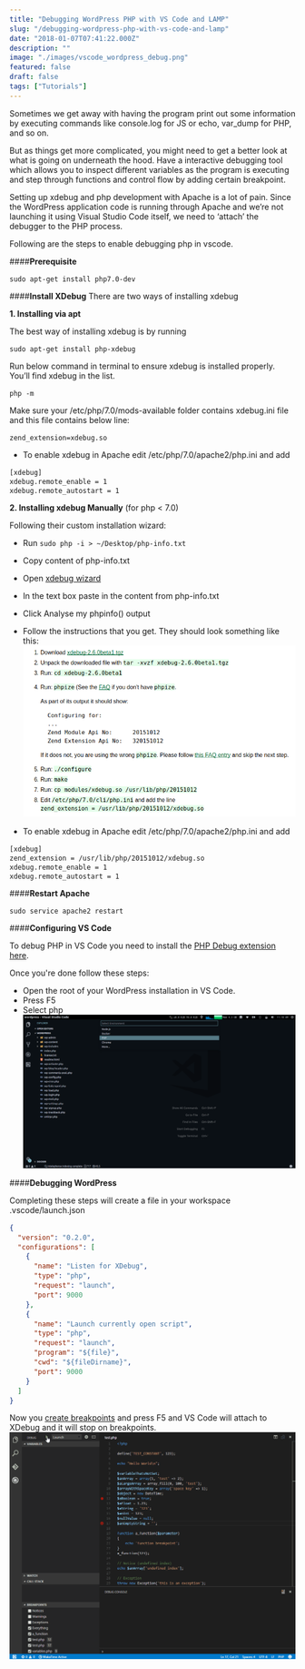 ```yaml
---
title: "Debugging WordPress PHP with VS Code and LAMP"
slug: "/debugging-wordpress-php-with-vs-code-and-lamp"
date: "2018-01-07T07:41:22.000Z"
description: ""
image: "./images/vscode_wordpress_debug.png"
featured: false
draft: false
tags: ["Tutorials"]
---
```


Sometimes we get away with having the program print out some information by executing commands like console.log for JS or echo, var_dump for PHP, and so on.

But as things get more complicated, you might need to get a better look at what is going on underneath the hood. Have a interactive debugging tool which allows you to inspect different variables as the program is executing and step through functions and control flow by adding certain breakpoint.

Setting up xdebug and php development with Apache is a lot of pain. Since the WordPress application code is running through Apache and we’re not launching it using Visual Studio Code itself, we need to ‘attach’ the debugger to the PHP process.

Following are the steps to enable debugging php in vscode.

####**Prerequisite**

```shell
sudo apt-get install php7.0-dev
```

####**Install XDebug**
There are two ways of installing xdebug

**1. Installing via apt**

The best way of installing xdebug
is by running

```shell
sudo apt-get install php-xdebug
```

Run below command in terminal to ensure xdebug is installed properly. You’ll find xdebug in the list.

```shell
php -m
```

Make sure your /etc/php/7.0/mods-available folder contains xdebug.ini file and this file contains below line:

```terminal
zend_extension=xdebug.so
```

- To enable xdebug in Apache edit /etc/php/7.0/apache2/php.ini and add

```terminal
[xdebug]
xdebug.remote_enable = 1
xdebug.remote_autostart = 1
```

**2. Installing xdebug
Manually**
(for php < 7.0)

Following their custom installation wizard:

- Run `sudo php -i > ~/Desktop/php-info.txt`
- Copy content of php-info.txt
- Open [xdebug wizard](https://xdebug.org/wizard.php)
- In the text box paste in the content from php-info.txt
- Click Analyse my phpinfo() output
- Follow the instructions that you get. They should look something like this:
  ![xdebug-php-instruction](./images/xdebug_php_instruction.png)

- To enable xdebug in Apache edit /etc/php/7.0/apache2/php.ini and add

```terminal
[xdebug]
zend_extension = /usr/lib/php/20151012/xdebug.so
xdebug.remote_enable = 1
xdebug.remote_autostart = 1
```

####**Restart Apache**

```shell
sudo service apache2 restart
```

####**Configuring VS Code**

To debug PHP in VS Code you need to install the [PHP Debug extension here](https://marketplace.visualstudio.com/items?itemName=felixfbecker.php-debug).

Once you're done follow these steps:

- Open the root of your WordPress installation in VS Code.
- Press F5
- Select php
  ![vscode-php-debug](./images/vscode_php_debug.png)

####**Debugging WordPress**

Completing these steps will create a file in your workspace .vscode/launch.json

```json
{
  "version": "0.2.0",
  "configurations": [
    {
      "name": "Listen for XDebug",
      "type": "php",
      "request": "launch",
      "port": 9000
    },
    {
      "name": "Launch currently open script",
      "type": "php",
      "request": "launch",
      "program": "${file}",
      "cwd": "${fileDirname}",
      "port": 9000
    }
  ]
}
```

Now you [create breakpoints](https://code.visualstudio.com/Docs/editor/debugging#_breakpoints) and press F5 and VS Code will attach to XDebug and it will stop on breakpoints.
![vscode-wordpress-debugging](./images/demo.gif)
